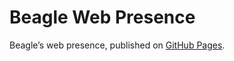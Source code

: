 # Beagle Web Presence

Beagle’s web presence, published on [GitHub Pages](https://RomanLangrehr.github.io/Beagle/branches/yad).